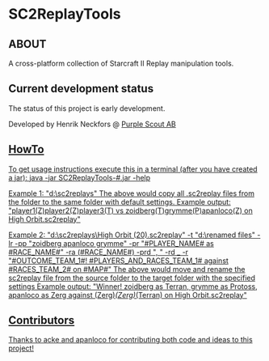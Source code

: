 SC2ReplayTools
===============

ABOUT
-----

A cross-platform collection of Starcraft II Replay manipulation tools.

Current development status
--------------------------

The status of this project is early development.

Developed by Henrik Neckfors @ <a href="www.purplescout.se">Purple Scout AB</link>

HowTo
-----

To get usage instructions execute this in a terminal (after you have created a jar):
java -jar SC2ReplayTools-#.jar -help

Example 1: "d:\sc2replays"
The above would copy all .sc2replay files from the folder to the same folder with default settings.
Example output: "player1(Z)player2(Z)player3(T) vs zoidberg(T)grymme(P)apanloco(Z) on High Orbit.sc2replay"

Example 2: "d:\sc2replays\High Orbit (20).sc2replay" -t "d:\renamed files" -lr -pp "zoidberg apanloco grymme" -pr "#PLAYER_NAME# as #RACE_NAME#" -ra (#RACE_NAME#) -prd ", " -rd _ -r "#OUTCOME_TEAM_1#! #PLAYERS_AND_RACES_TEAM_1# against #RACES_TEAM_2# on #MAP#"
The above would move and rename the sc2replay file from the source folder to the target folder with the specified settings
Example output: "Winner! zoidberg as Terran, grymme as Protoss, apanloco as Zerg against (Zerg)_(Zerg)_(Terran) on High Orbit.sc2replay"

Contributors
------------

Thanks to acke and apanloco for contributing both code and ideas to this project!
